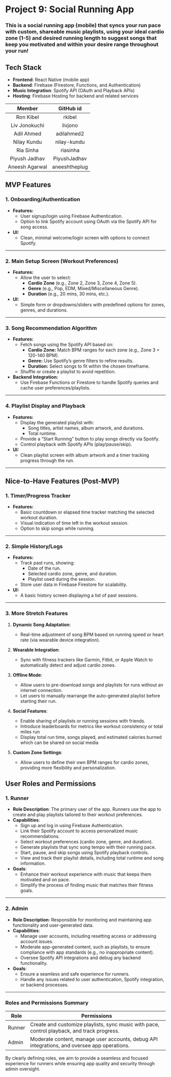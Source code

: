 # Project 9: Social Running App

### This is a social running app (mobile) that syncs your run pace with custom, shareable music playlists, using your ideal cardio zone (1-5) and desired running length to suggest songs that keep you motivated and within your desire range throughout your run!

## Tech Stack
- **Frontend**: React Native (mobile app)
- **Backend**: Firebase (Firestore, Functions, and Authentication)
- **Music Integration**: Spotify API (OAuth and Playback APIs)
- **Hosting**: Firebase Hosting for backend and related services

| Member        | GitHub id    |
| :-----------: | :----------: |
| Ron Kibel | rkibel |
| Liv Jonokuchi | livjono |
| Adil Ahmed | adilahmed2 |
| Nilay Kundu | nilay-kundu |
| Ria Sinha | riasinha |
| Piyush Jadhav | PiyushJadhav |
| Aneesh Agarwal | aneeshtheplug|

## MVP Features

### **1. Onboarding/Authentication**
- **Features:**
  - User signup/login using Firebase Authentication.
  - Option to link Spotify account using OAuth via the Spotify API for song access.
- **UI:**
  - Clean, minimal welcome/login screen with options to connect Spotify.

---

### **2. Main Setup Screen (Workout Preferences)**
- **Features:**
  - Allow the user to select:
    - **Cardio Zone** (e.g., Zone 2, Zone 3, Zone 4, Zone 5).
    - **Genre** (e.g., Pop, EDM, Mixed/Miscellaneous Genre).
    - **Duration** (e.g., 20 mins, 30 mins, etc.).
- **UI:**
  - Simple form or dropdowns/sliders with predefined options for zones, genres, and durations.

---

### **3. Song Recommendation Algorithm**
- **Features:**
  - Fetch songs using the Spotify API based on:
    - **Cardio Zone:** Match BPM ranges for each zone (e.g., Zone 3 = 120-140 BPM).
    - **Genre:** Use Spotify’s genre filters to refine results.
    - **Duration:** Select songs to fit within the chosen timeframe.
  - Shuffle or create a playlist to avoid repetition.
- **Backend Integration:**
  - Use Firebase Functions or Firestore to handle Spotify queries and cache user preferences/playlists.

---

### **4. Playlist Display and Playback**
- **Features:**
  - Display the generated playlist with:
    - Song titles, artist names, album artwork, and durations.
    - Total runtime.
  - Provide a “Start Running” button to play songs directly via Spotify.
  - Control playback with Spotify APIs (play/pause/skip).
- **UI:**
  - Clean playlist screen with album artwork and a timer tracking progress through the run.

---
## Nice-to-Have Features (Post-MVP)

### **1. Timer/Progress Tracker**
- **Features:**
  - Basic countdown or elapsed time tracker matching the selected workout duration.
  - Visual indication of time left in the workout session.
  - Option to skip songs while running.

---

### **2. Simple History/Logs**
- **Features:**
  - Track past runs, showing:
    - Date of the run.
    - Selected cardio zone, genre, and duration.
    - Playlist used during the session.
  - Store user data in Firebase Firestore for scalability.
- **UI:**
  - A basic history screen displaying a list of past sessions.

---

### **3. More Stretch Features**
1. **Dynamic Song Adaptation**:
   - Real-time adjustment of song BPM based on running speed or heart rate (via wearable device integration).
   
2. **Wearable Integration**:
   - Sync with fitness trackers like Garmin, Fitbit, or Apple Watch to automatically detect and adjust cardio zones.

3. **Offline Mode**:
   - Allow users to pre-download songs and playlists for runs without an internet connection.
   - Let users to manually rearrange the auto-generated playlist before starting their run.

4. **Social Features**:
   - Enable sharing of playlists or running sessions with friends.
   - Introduce leaderboards for metrics like workout consistency or total miles run
   - Display total run time, songs played, and estimated calories burned which can be shared on social media

5. **Custom Zone Settings**:
   - Allow users to define their own BPM ranges for cardio zones, providing more flexibility and personalization.


## User Roles and Permissions

### 1. **Runner**
- **Role Description**: The primary user of the app. Runners use the app to create and play playlists tailored to their workout preferences.
- **Capabilities**:
  - Sign up and log in using Firebase Authentication.
  - Link their Spotify account to access personalized music recommendations.
  - Select workout preferences (cardio zone, genre, and duration).
  - Generate playlists that sync song tempo with their running pace.
  - Start, pause, and skip songs using Spotify playback controls.
  - View and track their playlist details, including total runtime and song information.
- **Goals**:
  - Enhance their workout experience with music that keeps them motivated and on pace.
  - Simplify the process of finding music that matches their fitness goals.

---

### 2. **Admin**
- **Role Description**: Responsible for monitoring and maintaining app functionality and user-generated data.
- **Capabilities**:
  - Manage user accounts, including resetting access or addressing account issues.
  - Moderate app-generated content, such as playlists, to ensure compliance with app standards (e.g., no inappropriate content).
  - Oversee Spotify API integrations and debug any backend functionality.
- **Goals**:
  - Ensure a seamless and safe experience for runners.
  - Handle any issues related to user authentication, Spotify integration, or backend processes.

---

### Roles and Permissions Summary

| Role    | Permissions                                                                                 |
|---------|---------------------------------------------------------------------------------------------|
| Runner  | Create and customize playlists, sync music with pace, control playback, and track progress. |
| Admin   | Moderate content, manage user accounts, debug API integrations, and oversee app operations. |

By clearly defining roles, we aim to provide a seamless and focused experience for runners while ensuring app quality and security through admin oversight.
